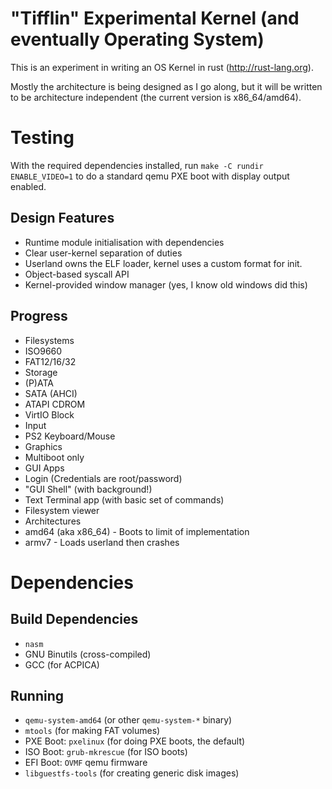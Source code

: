 "Tifflin" Experimental Kernel (and eventually Operating System)
=====

This is an experiment in writing an OS Kernel in rust (http://rust-lang.org).

Mostly the architecture is being designed as I go along, but it will be written to be architecture independent (the current version is x86\_64/amd64).

# Testing
With the required dependencies installed, run `make -C rundir ENABLE_VIDEO=1` to do a standard qemu PXE boot with display output enabled.

## Design Features
- Runtime module initialisation with dependencies
- Clear user-kernel separation of duties
 - Userland owns the ELF loader, kernel uses a custom format for init.
- Object-based syscall API
- Kernel-provided window manager (yes, I know old windows did this)

## Progress
- Filesystems
 - ISO9660
 - FAT12/16/32
- Storage
 - (P)ATA
 - SATA (AHCI)
 - ATAPI CDROM
 - VirtIO Block
- Input
 - PS2 Keyboard/Mouse
- Graphics
 - Multiboot only
- GUI Apps
 - Login (Credentials are root/password)
 - "GUI Shell" (with background!)
 - Text Terminal app (with basic set of commands)
 - Filesystem viewer
- Architectures
 - amd64 (aka x86\_64) - Boots to limit of implementation
 - armv7 - Loads userland then crashes


# Dependencies
## Build Dependencies
- `nasm`
- GNU Binutils (cross-compiled)
- GCC (for ACPICA)

## Running
- `qemu-system-amd64` (or other `qemu-system-*` binary)
- `mtools` (for making FAT volumes)
- PXE Boot: `pxelinux` (for doing PXE boots, the default)
- ISO Boot: `grub-mkrescue` (for ISO boots)
- EFI Boot: `OVMF` qemu firmware
- `libguestfs-tools` (for creating generic disk images)
